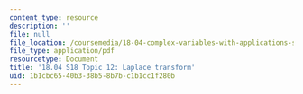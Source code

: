 ```yaml
---
content_type: resource
description: ''
file: null
file_location: /coursemedia/18-04-complex-variables-with-applications-spring-2018/1b1cbc6540b338b58b7bc1b1cc1f280b_MIT18_04S18_topic12.pdf
file_type: application/pdf
resourcetype: Document
title: '18.04 S18 Topic 12: Laplace transform'
uid: 1b1cbc65-40b3-38b5-8b7b-c1b1cc1f280b
---
```

